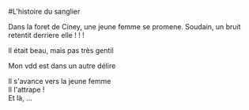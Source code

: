 #L'histoire du sanglier

Dans la foret de Ciney, une jeune femme se promene. Soudain, un bruit retentit derriere elle ! ! !

Il était beau, mais pas très gentil

Mon vdd est dans un autre délire

Il s'avance vers la jeune femme  
Il l'attrape !  
Et là, ...  

